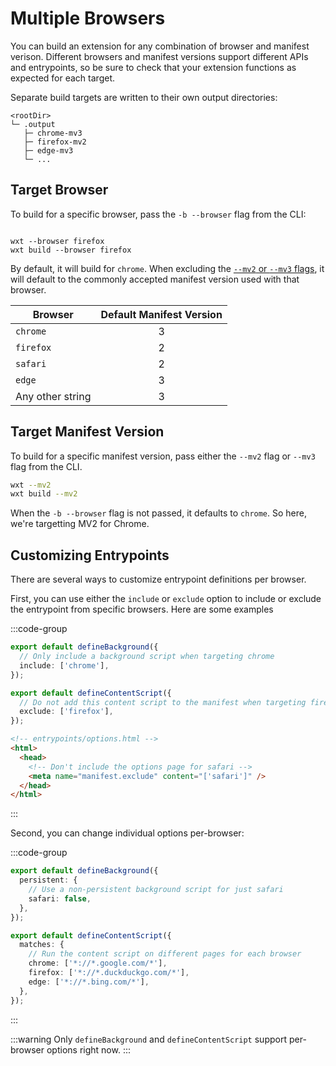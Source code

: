 # Multiple Browsers

You can build an extension for any combination of browser and manifest verison. Different browsers and manifest versions support different APIs and entrypoints, so be sure to check that your extension functions as expected for each target.

Separate build targets are written to their own output directories:

```
<rootDir>
└─ .output
   ├─ chrome-mv3
   ├─ firefox-mv2
   ├─ edge-mv3
   └─ ...
```

## Target Browser

To build for a specific browser, pass the `-b --browser` flag from the CLI:

```

wxt --browser firefox
wxt build --browser firefox

```

By default, it will build for `chrome`. When excluding the [`--mv2` or `--mv3` flags](#target-manifest-version), it will default to the commonly accepted manifest version used with that browser.

| Browser          | Default Manifest Version |
| ---------------- | :----------------------: |
| `chrome`         |            3             |
| `firefox`        |            2             |
| `safari`         |            2             |
| `edge`           |            3             |
| Any other string |            3             |

## Target Manifest Version

To build for a specific manifest version, pass either the `--mv2` flag or `--mv3` flag from the CLI.

```sh
wxt --mv2
wxt build --mv2
```

When the `-b --browser` flag is not passed, it defaults to `chrome`. So here, we're targetting MV2 for Chrome.

## Customizing Entrypoints

There are several ways to customize entrypoint definitions per browser.

First, you can use either the `include` or `exclude` option to include or exclude the entrypoint from specific browsers. Here are some examples

:::code-group

```ts [Background]
export default defineBackground({
  // Only include a background script when targeting chrome
  include: ['chrome'],
});
```

```ts [Content Script]
export default defineContentScript({
  // Do not add this content script to the manifest when targeting firefox
  exclude: ['firefox'],
});
```

```html [HTML page]
<!-- entrypoints/options.html -->
<html>
  <head>
    <!-- Don't include the options page for safari -->
    <meta name="manifest.exclude" content="['safari']" />
  </head>
</html>
```

:::

Second, you can change individual options per-browser:

:::code-group

```ts [Background]
export default defineBackground({
  persistent: {
    // Use a non-persistent background script for just safari
    safari: false,
  },
});
```

```ts [Content Script]
export default defineContentScript({
  matches: {
    // Run the content script on different pages for each browser
    chrome: ['*://*.google.com/*'],
    firefox: ['*://*.duckduckgo.com/*'],
    edge: ['*://*.bing.com/*'],
  },
});
```

:::

:::warning
Only `defineBackground` and `defineContentScript` support per-browser options right now.
:::
